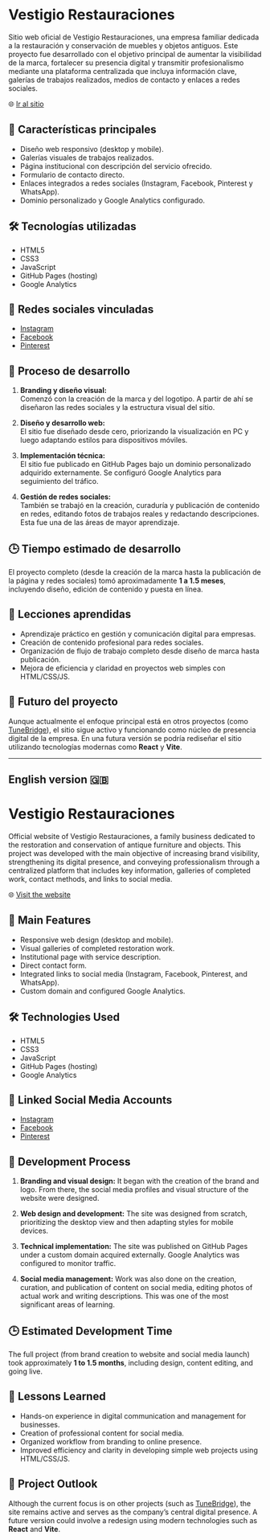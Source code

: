 # Vestigio Restauraciones

Sitio web oficial de Vestigio Restauraciones, una empresa familiar dedicada a la restauración y conservación de muebles y objetos antiguos. Este proyecto fue desarrollado con el objetivo principal de aumentar la visibilidad de la marca, fortalecer su presencia digital y transmitir profesionalismo mediante una plataforma centralizada que incluya información clave, galerías de trabajos realizados, medios de contacto y enlaces a redes sociales.

🌐 [Ir al sitio](https://www.vestigiorestauraciones.com/)


## 🧩 Características principales

- Diseño web responsivo (desktop y mobile).
- Galerías visuales de trabajos realizados.
- Página institucional con descripción del servicio ofrecido.
- Formulario de contacto directo.
- Enlaces integrados a redes sociales (Instagram, Facebook, Pinterest y WhatsApp).
- Dominio personalizado y Google Analytics configurado.


## 🛠️ Tecnologías utilizadas

- HTML5
- CSS3
- JavaScript
- GitHub Pages (hosting)
- Google Analytics


## 📱 Redes sociales vinculadas

- [Instagram](https://www.instagram.com/vestigio.restauraciones/)
- [Facebook](https://www.facebook.com/vestigio.restauraciones/)
- [Pinterest](https://www.pinterest.com/vestigiorestauraciones/)


## 🧠 Proceso de desarrollo

1. **Branding y diseño visual:**  
   Comenzó con la creación de la marca y del logotipo. A partir de ahí se diseñaron las redes sociales y la estructura visual del sitio.

2. **Diseño y desarrollo web:**  
   El sitio fue diseñado desde cero, priorizando la visualización en PC y luego adaptando estilos para dispositivos móviles.

3. **Implementación técnica:**  
   El sitio fue publicado en GitHub Pages bajo un dominio personalizado adquirido externamente. Se configuró Google Analytics para seguimiento del tráfico.

4. **Gestión de redes sociales:**  
   También se trabajó en la creación, curaduría y publicación de contenido en redes, editando fotos de trabajos reales y redactando descripciones. Esta fue una de las áreas de mayor aprendizaje.


## 🕒 Tiempo estimado de desarrollo

El proyecto completo (desde la creación de la marca hasta la publicación de la página y redes sociales) tomó aproximadamente **1 a 1.5 meses**, incluyendo diseño, edición de contenido y puesta en línea.


## 📌 Lecciones aprendidas

- Aprendizaje práctico en gestión y comunicación digital para empresas.
- Creación de contenido profesional para redes sociales.
- Organización de flujo de trabajo completo desde diseño de marca hasta publicación.
- Mejora de eficiencia y claridad en proyectos web simples con HTML/CSS/JS.


## 🔄 Futuro del proyecto

Aunque actualmente el enfoque principal está en otros proyectos (como [TuneBridge](https://www.tunebridge.net/)), el sitio sigue activo y funcionando como núcleo de presencia digital de la empresa. En una futura versión se podría rediseñar el sitio utilizando tecnologías modernas como **React** y **Vite**.


------ 

## English version 🇬🇧


# Vestigio Restauraciones

Official website of Vestigio Restauraciones, a family business dedicated to the restoration and conservation of antique furniture and objects. This project was developed with the main objective of increasing brand visibility, strengthening its digital presence, and conveying professionalism through a centralized platform that includes key information, galleries of completed work, contact methods, and links to social media.

🌐 [Visit the website](https://www.vestigiorestauraciones.com/)


## 🧩 Main Features

- Responsive web design (desktop and mobile).
- Visual galleries of completed restoration work.
- Institutional page with service description.
- Direct contact form.
- Integrated links to social media (Instagram, Facebook, Pinterest, and WhatsApp).
- Custom domain and configured Google Analytics.


## 🛠️ Technologies Used

- HTML5
- CSS3
- JavaScript
- GitHub Pages (hosting)
- Google Analytics


## 📱 Linked Social Media Accounts

- [Instagram](https://www.instagram.com/vestigio.restauraciones/)
- [Facebook](https://www.facebook.com/vestigio.restauraciones/)
- [Pinterest](https://www.pinterest.com/vestigiorestauraciones/)


## 🧠 Development Process

1. **Branding and visual design:**
It began with the creation of the brand and logo. From there, the social media profiles and visual structure of the website were designed.

2. **Web design and development:**
The site was designed from scratch, prioritizing the desktop view and then adapting styles for mobile devices.

3. **Technical implementation:**
The site was published on GitHub Pages under a custom domain acquired externally. Google Analytics was configured to monitor traffic.

4. **Social media management:**
Work was also done on the creation, curation, and publication of content on social media, editing photos of actual work and writing descriptions. This was one of the most significant areas of learning.


## 🕒 Estimated Development Time

The full project (from brand creation to website and social media launch) took approximately **1 to 1.5 months**, including design, content editing, and going live.


## 📌 Lessons Learned

- Hands-on experience in digital communication and management for businesses.
- Creation of professional content for social media.
- Organized workflow from branding to online presence.
- Improved efficiency and clarity in developing simple web projects using HTML/CSS/JS.


## 🔄 Project Outlook

Although the current focus is on other projects (such as [TuneBridge](https://www.tunebridge.net/)), the site remains active and serves as the company’s central digital presence. A future version could involve a redesign using modern technologies such as **React** and **Vite**.